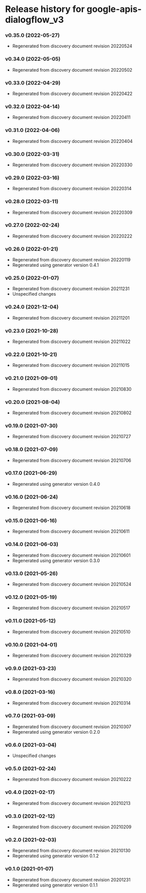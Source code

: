 # Release history for google-apis-dialogflow_v3

### v0.35.0 (2022-05-27)

* Regenerated from discovery document revision 20220524

### v0.34.0 (2022-05-05)

* Regenerated from discovery document revision 20220502

### v0.33.0 (2022-04-29)

* Regenerated from discovery document revision 20220422

### v0.32.0 (2022-04-14)

* Regenerated from discovery document revision 20220411

### v0.31.0 (2022-04-06)

* Regenerated from discovery document revision 20220404

### v0.30.0 (2022-03-31)

* Regenerated from discovery document revision 20220330

### v0.29.0 (2022-03-16)

* Regenerated from discovery document revision 20220314

### v0.28.0 (2022-03-11)

* Regenerated from discovery document revision 20220309

### v0.27.0 (2022-02-24)

* Regenerated from discovery document revision 20220222

### v0.26.0 (2022-01-21)

* Regenerated from discovery document revision 20220119
* Regenerated using generator version 0.4.1

### v0.25.0 (2022-01-07)

* Regenerated from discovery document revision 20211231
* Unspecified changes

### v0.24.0 (2021-12-04)

* Regenerated from discovery document revision 20211201

### v0.23.0 (2021-10-28)

* Regenerated from discovery document revision 20211022

### v0.22.0 (2021-10-21)

* Regenerated from discovery document revision 20211015

### v0.21.0 (2021-09-01)

* Regenerated from discovery document revision 20210830

### v0.20.0 (2021-08-04)

* Regenerated from discovery document revision 20210802

### v0.19.0 (2021-07-30)

* Regenerated from discovery document revision 20210727

### v0.18.0 (2021-07-09)

* Regenerated from discovery document revision 20210706

### v0.17.0 (2021-06-29)

* Regenerated using generator version 0.4.0

### v0.16.0 (2021-06-24)

* Regenerated from discovery document revision 20210618

### v0.15.0 (2021-06-16)

* Regenerated from discovery document revision 20210611

### v0.14.0 (2021-06-03)

* Regenerated from discovery document revision 20210601
* Regenerated using generator version 0.3.0

### v0.13.0 (2021-05-26)

* Regenerated from discovery document revision 20210524

### v0.12.0 (2021-05-19)

* Regenerated from discovery document revision 20210517

### v0.11.0 (2021-05-12)

* Regenerated from discovery document revision 20210510

### v0.10.0 (2021-04-01)

* Regenerated from discovery document revision 20210329

### v0.9.0 (2021-03-23)

* Regenerated from discovery document revision 20210320

### v0.8.0 (2021-03-16)

* Regenerated from discovery document revision 20210314

### v0.7.0 (2021-03-09)

* Regenerated from discovery document revision 20210307
* Regenerated using generator version 0.2.0

### v0.6.0 (2021-03-04)

* Unspecified changes

### v0.5.0 (2021-02-24)

* Regenerated from discovery document revision 20210222

### v0.4.0 (2021-02-17)

* Regenerated from discovery document revision 20210213

### v0.3.0 (2021-02-12)

* Regenerated from discovery document revision 20210209

### v0.2.0 (2021-02-03)

* Regenerated from discovery document revision 20210130
* Regenerated using generator version 0.1.2

### v0.1.0 (2021-01-07)

* Regenerated from discovery document revision 20201231
* Regenerated using generator version 0.1.1

